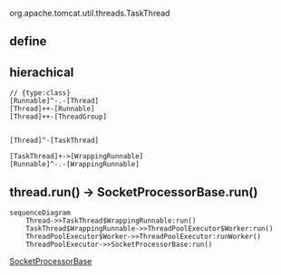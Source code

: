 org.apache.tomcat.util.threads.TaskThread

## define

## hierachical

```yuml
// {type:class}
[Runnable]^-.-[Thread]
[Thread]++-[Runnable]
[Thread]++-[ThreadGroup]


[Thread]^-[TaskThread]

[TaskThread]+->[WrappingRunnable]
[Runnable]^-.-[WrappingRunnable]

```

## thread.run() -> SocketProcessorBase.run()

```mermaid
sequenceDiagram
    Thread->>TaskThread$WrappingRunnable:run()
    TaskThread$WrappingRunnable->>ThreadPoolExecutor$Worker:run()
    ThreadPoolExecutor$Worker->>ThreadPoolExecutor:runWorker()
    ThreadPoolExecutor->>SocketProcessorBase:run()
```

[SocketProcessorBase](../../SocketProcessorBase.md)
